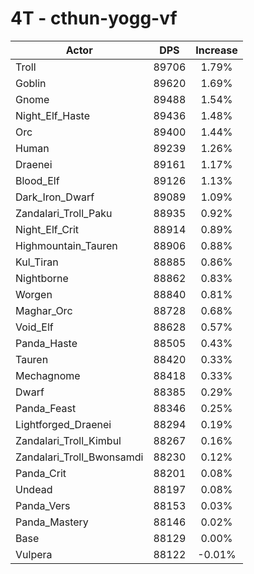 # 4T - cthun-yogg-vf
| Actor | DPS | Increase |
|---|:---:|:---:|
|Troll|89706|1.79%|
|Goblin|89620|1.69%|
|Gnome|89488|1.54%|
|Night_Elf_Haste|89436|1.48%|
|Orc|89400|1.44%|
|Human|89239|1.26%|
|Draenei|89161|1.17%|
|Blood_Elf|89126|1.13%|
|Dark_Iron_Dwarf|89089|1.09%|
|Zandalari_Troll_Paku|88935|0.92%|
|Night_Elf_Crit|88914|0.89%|
|Highmountain_Tauren|88906|0.88%|
|Kul_Tiran|88885|0.86%|
|Nightborne|88862|0.83%|
|Worgen|88840|0.81%|
|Maghar_Orc|88728|0.68%|
|Void_Elf|88628|0.57%|
|Panda_Haste|88505|0.43%|
|Tauren|88420|0.33%|
|Mechagnome|88418|0.33%|
|Dwarf|88385|0.29%|
|Panda_Feast|88346|0.25%|
|Lightforged_Draenei|88294|0.19%|
|Zandalari_Troll_Kimbul|88267|0.16%|
|Zandalari_Troll_Bwonsamdi|88230|0.12%|
|Panda_Crit|88201|0.08%|
|Undead|88197|0.08%|
|Panda_Vers|88153|0.03%|
|Panda_Mastery|88146|0.02%|
|Base|88129|0.00%|
|Vulpera|88122|-0.01%|
